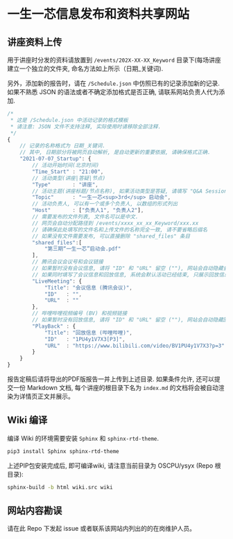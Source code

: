 # 一生一芯信息发布和资料共享网站

## 讲座资料上传

用于讲座时分发的资料请放置到 `/events/202X-XX-XX_Keyword` 目录下(每场讲座建立一个独立的文件夹, 命名方法如上所示（日期_关键词).

另外，添加新的报告时，请在 `/Schedule.json` 中仿照已有的记录添加新的记录. 如果不熟悉 JSON 的语法或者不确定添加格式是否正确, 请联系网站负责人代为添加.

```js
/* 
 * 这是 /Schedule.json 中活动记录的格式模板
 * 请注意: JSON 文件不支持注释, 实际使用时请移除全部注释.
 */
{
	// 记录的名称格式为 日期_关键词.
	// 其中, 日期部分将被网页自动解析, 是自动更新的重要依据, 请确保格式正确.
	"2021-07-07_Startup": {
		// 活动开始时间(北京时间)
		"Time_Start" : "21:00",
		// 活动类型(讲座|答疑|节点)
		"Type"       : "讲座",
		// 活动主题(讲座标题/节点名称), 如果活动类型是答疑, 请填写 "Q&A Session"
		"Topic"      : "一生一芯<sup>3rd</sup> 启动会",
		// 活动负责人, 可以有一个或多个负责人, 以数组的形式列出
		"Host"       : ["负责人1", "负责人2"],
		// 需要发布的文件列表, 文件名可以是中文.
		// 网页会自动分配路径到 /events/xxxx_xx_xx_Keyword/xxx.xx
		// 请确保此处填写的文件名和上传文件的名称完全一致, 请不要省略后缀名
		// 如果没有文件需要发布, 可以直接删除 "shared_files" 条目
		"shared_files":[
			"第三期“一生一芯”启动会.pdf"
		],
		// 腾讯会议会议号和会议链接
		// 如果暂时没有会议信息, 请将 "ID" 和 "URL" 留空 (""), 网站会自动隐藏会议入口.
		// 如果同时填写了会议信息和回放信息, 系统会默认活动已经结束, 只展示回放信息.
		"LiveMeeting": {
			"Title": "会议信息 (腾讯会议)",
			"ID"   : "",
			"URL"  : ""
		},
		// 哔哩哔哩视频编号 (BV) 和视频链接
		// 如果暂时没有回放信息, 请将 "ID" 和 "URL" 留空 (""), 网站会自动隐藏回放入口.
		"PlayBack" : {
			"Title": "回放信息 (哔哩哔哩)",
			"ID"   : "1PU4y1V7X3[P3]",
			"URL"  : "https://www.bilibili.com/video/BV1PU4y1V7X3?p=3"
		}
	}
}
```

报告定稿后请将导出的PDF版报告一并上传到上述目录. 如果条件允许, 还可以提交一份 Markdown 文档, 每个讲座的根目录下名为 `index.md` 的文档将会被自动渲染为详情页正文并展示。

## Wiki 编译

编译 Wiki 的环境需要安装 `Sphinx` 和 `sphinx-rtd-theme`.

```sh
pip3 install Sphinx sphinx-rtd-theme
```

上述PIP包安装完成后, 即可编译wiki, 请注意当前目录为 OSCPU/ysyx (Repo 根目录):

```sh
sphinx-build -b html wiki.src wiki
```

## 网站内容勘误

请在此 Repo 下发起 issue 或者联系该网站内列出的的在岗维护人员。